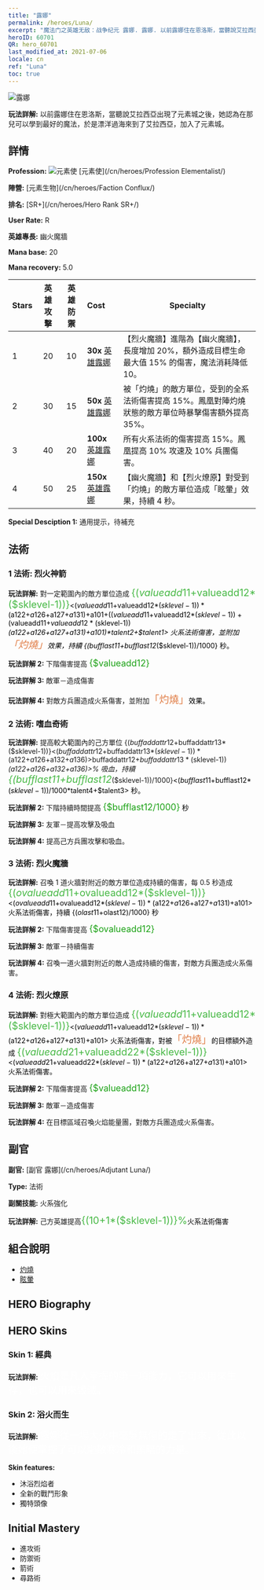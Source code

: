 ```yaml
---
title: "露娜"
permalink: /heroes/Luna/
excerpt: "魔法门之英雄无敌：战争纪元 露娜. 露娜. 以前露娜住在恩洛斯，當聽說艾拉西亞出現了元素城之後，她認為在那兒可以學到最好的魔法，於是漂洋過海來到了艾拉西亞，加入了元素城。"
heroID: 60701
QR: hero_60701
last_modified_at: 2021-07-06
locale: cn
ref: "Luna"
toc: true
---
```

  ![露娜](/images/h/h_Luna.jpg)

 **玩法詳解:** 以前露娜住在恩洛斯，當聽說艾拉西亞出現了元素城之後，她認為在那兒可以學到最好的魔法，於是漂洋過海來到了艾拉西亞，加入了元素城。
## 詳情
 **Profession:** ![元素使](/images/h/h_prof_14.png)  [元素使](/cn/heroes/Profession Elementalist/)

 **陣營:** [元素生物](/cn/heroes/Faction Conflux/)

 **排名:** [SR+](/cn/heroes/Hero Rank SR+/)

 **User Rate:** R

 **英雄專長:** 幽火魔牆

 **Mana base:** 20

 **Mana recovery:** 5.0


  | Stars | 英雄攻擊 | 英雄防禦 | Cost |     Specialty     |
  |---------|:---------------:|:---------------:|:--|--------------------|
  |    1    | 20 | 10 | **30x** [英雄露娜](/cn/Items/her_378/) | 【烈火魔牆】進階為【幽火魔牆】，長度增加 20%，額外造成目標生命最大值 15% 的傷害，魔法消耗降低 10。 |
  |    2    | 30 | 15 | **50x** [英雄露娜](/cn/Items/her_378/) | 被「灼燒」的敵方單位，受到的全系法術傷害提高 15%。鳳凰對陣灼燒狀態的敵方單位時暴擊傷害額外提高 35%。 |
  |    3    | 40 | 20 | **100x** [英雄露娜](/cn/Items/her_378/) | 所有火系法術的傷害提高 15%。鳳凰提高 10% 攻速及 10% 兵團傷害。 |
  |    4    | 50 | 25 | **150x** [英雄露娜](/cn/Items/her_378/) | 【幽火魔牆】和【烈火燎原】對受到「灼燒」的敵方單位造成「眩暈」效果，持續 4 秒。 |

 **Special Desciption 1:** 通用提示，待補充

## 法術
### 1 法術: 烈火神箭
 **玩法詳解:** 對一定範圍內的敵方單位造成 <span style="color: #48b946;font-size:20px">{($valueadd11+$valueadd12*($sklevel-1))}</span><span style="color: black"><($valueadd11+$valueadd12*($sklevel-1))*($a122+$a126+$a127+$a131)+$a101+(($valueadd11+$valueadd12*($sklevel-1))+($valueadd11+$valueadd12*($sklevel-1))*($a122+$a126+$a127+$a131)+$a101)*$talent2+$talent1> 火系法術傷害，並附加<span style="color: #e07c44;font-size:20px">「灼燒」</span><span style="color: black">效果，持續 {($bufflast11+$bufflast12*($sklevel-1))/1000} 秒。

 **玩法詳解 2:** 下階傷害提高 <span style="color: #1ca216;font-size:18px">{$valueadd12}</span><span style="color: black">

 **玩法詳解 3:** 敵軍－造成傷害

 **玩法詳解 4:** 對敵方兵團造成火系傷害，並附加<span style="color: #e07c44;font-size:20px">「灼燒」</span><span style="color: black">效果。

### 2 法術: 嗜血奇術
 **玩法詳解:** 提高較大範圍內的己方單位 {($buffaddattr12+$buffaddattr13*($sklevel-1))}<($buffaddattr12+$buffaddattr13*($sklevel-1))*($a122+$a126+$a132+$a136)>% 攻擊和 {($buffaddattr22+$buffaddattr23*($sklevel-1))}<($buffaddattr12+$buffaddattr13*($sklevel-1))*($a122+$a126+$a132+$a136)>% 吸血，持續 <span style="color: #48b946;font-size:20px">{($bufflast11+$bufflast12*($sklevel-1))/1000}</span><span style="color: black"><($bufflast11+$bufflast12*($sklevel-1))/1000*$talent4+$talent3> 秒。

 **玩法詳解 2:** 下階持續時間提高 <span style="color: #1ca216;font-size:18px">{$bufflast12/1000}</span><span style="color: black"> 秒

 **玩法詳解 3:** 友軍－提高攻擊及吸血

 **玩法詳解 4:** 提高己方兵團攻擊和吸血。

### 3 法術: 烈火魔牆
 **玩法詳解:** 召喚 1 道火牆對附近的敵方單位造成持續的傷害，每 0.5 秒造成 <span style="color: #48b946;font-size:20px">{($ovalueadd11+$ovalueadd12*($sklevel-1))}</span><span style="color: black"><($ovalueadd11+$ovalueadd12*($sklevel-1))*($a122+$a126+$a127+$a131)+$a101> 火系法術傷害，持續 {($olast11+$olast12)/1000} 秒

 **玩法詳解 2:** 下階傷害提高 <span style="color: #1ca216;font-size:18px">{$ovalueadd12}</span><span style="color: black">

 **玩法詳解 3:** 敵軍－持續傷害

 **玩法詳解 4:** 召喚一道火牆對附近的敵人造成持續的傷害，對敵方兵團造成火系傷害。

### 4 法術: 烈火燎原
 **玩法詳解:** 對極大範圍內的敵方單位造成 <span style="color: #48b946;font-size:20px">{($valueadd11+$valueadd12*($sklevel-1))}</span><span style="color: black"><($valueadd11+$valueadd12*($sklevel-1))*($a122+$a126+$a127+$a131)+$a101> 火系法術傷害，對被<span style="color: #e07c44;font-size:20px">「灼燒」</span><span style="color: black">的目標額外造成 <span style="color: #48b946;font-size:20px">{($valueadd21+$valueadd22*($sklevel-1))}</span><span style="color: black"><($valueadd21+$valueadd22*($sklevel-1))*($a122+$a126+$a127+$a131)+$a101> 火系法術傷害。

 **玩法詳解 2:** 下階傷害提高 <span style="color: #1ca216;font-size:18px">{$valueadd12}</span><span style="color: black">

 **玩法詳解 3:** 敵軍－造成傷害

 **玩法詳解 4:** 在目標區域召喚火焰能量團，對敵方兵團造成火系傷害。


## 副官

 **副官:**  [副官 露娜](/cn/heroes/Adjutant Luna/) 

 **Type:**  法術 

 **副關技能:**  火系強化 

 **玩法詳解:** 己方英雄提高<span style="color: #48b946;font-size:20px">{(10+1*($sklevel-1))}%</span><span style="color: black">火系法術傷害

## 組合說明

* [灼燒](/cn/combination/灼燒/) 
* [眩暈](/cn/combination/眩暈/) 

## HERO Biography

## HERO Skins
### Skin 1: **經典**

 **玩法詳解:** <span style="color: #ffffff;font-size:20px">火焰是凡人掌握的第一項能力，它可以用來生存，也可以用來毀滅。</span>


### Skin 2: **浴火而生**

 **玩法詳解:** <span style="color: #ffffff;font-size:20px">露娜從一場大火中毫髮無傷的走了出來，從此以後她便掌控了可以驅散寒冷和黑暗的力量。</span>

 **Skin features:** 

   - 沐浴烈焰者
   - 全新的戰鬥形象
   - 獨特頭像


## Initial Mastery
   - 進攻術
   - 防禦術
   - 箭術
   - 尋路術
